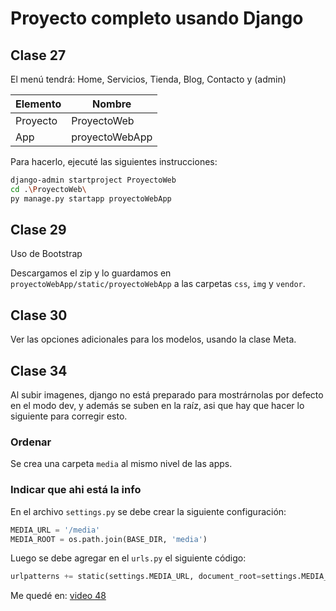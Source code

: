 # Proyecto completo usando Django

## Clase 27

El menú tendrá: Home, Servicios, Tienda, Blog, Contacto y (admin)

Elemento | Nombre
-|-
Proyecto | ProyectoWeb
App | proyectoWebApp

Para hacerlo, ejecuté las siguientes instrucciones:

```bash
django-admin startproject ProyectoWeb
cd .\ProyectoWeb\
py manage.py startapp proyectoWebApp
```

## Clase 29

Uso de Bootstrap

Descargamos el zip y lo guardamos en `proyectoWebApp/static/proyectoWebApp` a las carpetas `css`, `img` y `vendor`.

## Clase 30

Ver las opciones adicionales para los modelos, usando la clase Meta.

## Clase 34

Al subir imagenes, django no está preparado para mostrárnolas por defecto en el modo dev, y además se suben en la raíz, asi que hay que hacer lo siguiente para corregir esto.

### Ordenar

Se crea una carpeta `media` al mismo nivel de las apps.

### Indicar que ahi está la info

En el archivo `settings.py` se debe crear la siguiente configuración:

```python
MEDIA_URL = '/media'
MEDIA_ROOT = os.path.join(BASE_DIR, 'media')
```

Luego se debe agregar en el `urls.py` el siguiente código:

```python
urlpatterns += static(settings.MEDIA_URL, document_root=settings.MEDIA_ROOT)
```

Me quedé en: [video 48](https://www.youtube.com/watch?v=da3FIYSDMGQ&list=PLU8oAlHdN5BmfvwxFO7HdPciOCmmYneAB&index=48)
